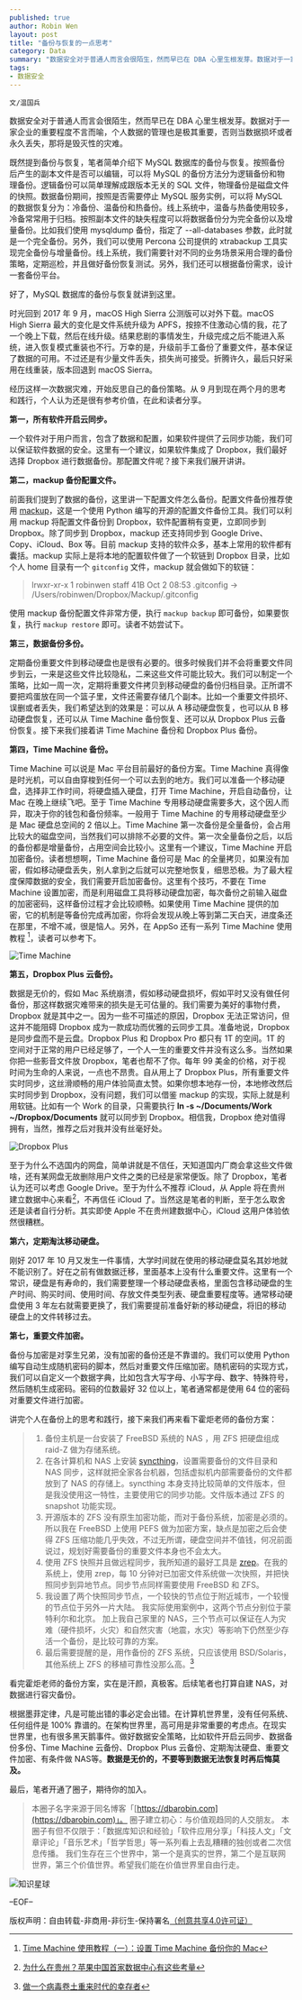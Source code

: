```yaml
---
published: true
author: Robin Wen
layout: post
title: "备份与恢复的一点思考"
category: Data
summary: "数据安全对于普通人而言会很陌生，然而早已在 DBA 心里生根发芽。数据对于一家企业的重要程度不言而喻，个人数据的管理也是极其重要，否则当数据损坏或者永久丢失，那将是毁灭性的灾难。根据墨菲定律，凡是可能出错的事必定会出错。在计算机世界里，没有任何系统、任何组件是 100% 靠谱的。在架构世界里，高可用是非常重要的考虑点。在现实世界里，也有很多黑天鹅事件。做好数据安全策略，比如软件开启云同步、数据备份多份、Time Machine 云备份、Dropbox Plus 云备份、定期淘汰硬盘、重要文件加密、有条件做 NAS等。数据是无价的，不要等到数据无法恢复时再后悔莫及。"
tags:
- 数据安全
---
```


`文/温国兵`

数据安全对于普通人而言会很陌生，然而早已在 DBA 心里生根发芽。数据对于一家企业的重要程度不言而喻，个人数据的管理也是极其重要，否则当数据损坏或者永久丢失，那将是毁灭性的灾难。

既然提到备份与恢复，笔者简单介绍下 MySQL 数据库的备份与恢复。按照备份后产生的副本文件是否可以编辑，可以将 MySQL 的备份方法分为逻辑备份和物理备份。逻辑备份可以简单理解成跟版本无关的 SQL 文件，物理备份是磁盘文件的快照。数据备份期间，按照是否需要停止 MySQL 服务实例，可以将 MySQL 的数据恢复分为：冷备份、温备份和热备份。线上系统中，温备与热备使用较多，冷备常常用于归档。按照副本文件的缺失程度可以将数据备份分为完全备份以及增量备份。比如我们使用 mysqldump 备份，指定了 --all-databases 参数，此时就是一个完全备份。另外，我们可以使用 Percona 公司提供的 xtrabackup 工具实现完全备份与增量备份。线上系统，我们需要针对不同的业务场景采用合理的备份策略，定期巡检，并且做好备份恢复测试。另外，我们还可以根据备份需求，设计一套备份平台。

好了，MySQL 数据库的备份与恢复就讲到这里。

时光回到 2017 年 9 月，macOS High Sierra 公测版可以对外下载。macOS High Sierra 最大的变化是文件系统升级为 APFS，按捺不住激动心情的我，花了一个晚上下载，然后在线升级。结果悲剧的事情发生，升级完成之后不能进入系统，进入恢复模式重装也不行。万幸的是，升级前手工备份了重要文件，基本保证了数据的可用。不过还是有少量文件丢失，损失尚可接受。折腾许久，最后只好采用在线重装，版本回退到 macOS Sierra。

经历这样一次数据灾难，开始反思自己的备份策略。从 9 月到现在两个月的思考和践行，个人认为还是很有参考价值，在此和读者分享。

**第一，所有软件开启云同步。**

一个软件对于用户而言，包含了数据和配置，如果软件提供了云同步功能，我们可以保证软件数据的安全。这里有一个建议，如果软件集成了 Dropbox，我们最好选择 Dropbox 进行数据备份。那配置文件呢？接下来我们展开讲讲。

**第二，mackup 备份配置文件。**

前面我们提到了数据的备份，这里讲一下配置文件怎么备份。配置文件备份推荐使用 [mackup](https://github.com/lra/mackup)，这是一个使用 Python 编写的开源的配置文件备份工具。我们可以利用 mackup 将配置文件备份到 Dropbox，软件配置稍有变更，立即同步到 Dropbox。除了同步到 Dropbox，mackup 还支持同步到 Google Drive、Copy、iCloud、Box 等。目前 mackup 支持的软件众多，基本上常用的软件都有囊括。mackup 实际上是将本地的配置软件做了一个软链到 Dropbox 目录，比如个人 home 目录有一个 `gitconfig` 文件，mackup 就会做如下的软链：

> lrwxr-xr-x   1 robinwen  staff    41B Oct  2 08:53 .gitconfig -> /Users/robinwen/Dropbox/Mackup/.gitconfig

使用 mackup 备份配置文件非常方便，执行 `mackup backup` 即可备份，如果要恢复，执行 `mackup restore` 即可。读者不妨尝试下。

**第三，数据备份多份。**

定期备份重要文件到移动硬盘也是很有必要的。很多时候我们并不会将重要文件同步到云，一来是这些文件比较隐私，二来这些文件可能比较大。我们可以制定一个策略，比如一周一次，定期将重要文件拷贝到移动硬盘的备份归档目录。正所谓不要把鸡蛋放在同一个篮子里，文件还需要存储几个副本。比如一个重要文件损坏、误删或者丢失，我们希望达到的效果是：可以从 A 移动硬盘恢复，也可以从 B 移动硬盘恢复，还可以从 Time Machine 备份恢复、还可以从 Dropbox Plus 云备份恢复。接下来我们接着讲 Time Machine 备份和 Dropbox Plus 备份。

**第四，Time Machine 备份。**

Time Machine 可以说是 Mac 平台目前最好的备份方案。Time Machine 真得像是时光机，可以自由穿梭到任何一个可以去到的地方。我们可以准备一个移动硬盘，选择非工作时间，将硬盘插入硬盘，打开 Time Machine，开启自动备份，让 Mac 在晚上继续飞吧。至于 Time Machine 专用移动硬盘需要多大，这个因人而异，取决于你的钱包和备份频率。一般用于 Time Machine 的专用移动硬盘至少是 Mac 硬盘总空间的 2 倍以上。Time Machine 第一次备份是全量备份，会占用比较大的磁盘空间，当然我们可以排除不必要的文件。第一次全量备份之后，以后的备份都是增量备份，占用空间会比较小。这里有一个建议，Time Machine 开启加密备份。读者想想啊，Time Machine 备份可是 Mac 的全量拷贝，如果没有加密，假如移动硬盘丢失，别人拿到之后就可以完整地恢复，细思恐极。为了最大程度保障数据的安全，我们需要开启加密备份。这里有个技巧，不要在 Time Machine 设置加密，而是利用磁盘工具将移动硬盘加密，每次备份之前输入磁盘的加密密码，这样备份过程才会比较顺畅。如果使用 Time Machine 提供的加密，它的机制是等备份完成再加密，你将会发现从晚上等到第二天白天，进度条还在那里，不增不减，很是恼人。另外，在 AppSo 还有一系列 Time Machine 使用教程 [^1]，读者可以参考下。

![Time Machine](https://i.imgur.com/x1uMLOK.png)

**第五，Dropbox Plus 云备份。**

数据是无价的，假如 Mac 系统崩溃，假如移动硬盘损坏，假如平时又没有做任何备份，那这样数据灾难带来的损失是无可估量的。我们需要为美好的事物付费，Dropbox 就是其中之一。因为一些不可描述的原因，Dropbox 无法正常访问，但这并不能阻碍 Dropbox 成为一款成功而优雅的云同步工具。准备地说，Dropbox 是同步盘而不是云盘。Dropbox Plus 和 Dropbox Pro 都只有 1T 的空间。1T 的空间对于正常的用户已经足够了，一个人一生的重要文件并没有这么多。当然如果你把一些影音文件放 Dropbox，笔者也帮不了你。每年 99 美金的价格，对于视时间为生命的人来说，一点也不昂贵。自从用上了 Dropbox Plus，所有重要文件实时同步，这丝滑顺畅的用户体验简直太赞。如果你想本地存一份，本地修改然后实时同步到 Dropbox，没有问题，我们可以借鉴 mackup 的实现，实际上就是利用软链。比如有一个 Work 的目录，只需要执行 **ln -s ~/Documents/Work ~/Dropbox/Documents** 就可以同步到 Dropbox。相信我，Dropbox 绝对值得拥有，当然，推荐之后对我并没有丝毫好处。

![Dropbox Plus](https://i.imgur.com/t8IATrp.png)

至于为什么不选国内的网盘，简单讲就是不信任，天知道国内厂商会拿这些文件做啥，还有某网盘无故删除用户文件之类的已经是家常便饭。除了 Dropbox，笔者认为还可以考虑 Google Drive。至于为什么不推荐 iCloud，从 Apple 将在贵州建立数据中心来看[^2]，不再信任 iCloud 了。当然这是笔者的判断，至于怎么取舍还是读者自行分析。其实即使 Apple 不在贵州建数据中心，iCloud 这用户体验依然很糟糕。

**第六，定期淘汰移动硬盘。**

刚好 2017 年 10 月又发生一件事情，大学时间就在使用的移动硬盘莫名其妙地就不能识别了。好在之前有做数据迁移，里面基本上没有什么重要文件。这里有一个常识，硬盘是有寿命的，我们需要整理一个移动硬盘表格，里面包含移动硬盘的生产时间、购买时间、使用时间、存放文件类型列表、硬盘重要程度等。通常移动硬盘使用 3 年左右就需要更换了，我们需要提前准备好新的移动硬盘，将旧的移动硬盘上的文件转移过去。

**第七，重要文件加密。**

备份与加密是对孪生兄弟，没有加密的备份还是不靠谱的。我们可以使用 Python 编写自动生成随机密码的脚本，然后对重要文件压缩加密。随机密码的实现方式，我们可以自定义一个数据字典，比如包含大写字母、小写字母、数字、特殊符号，然后随机生成密码。密码的位数最好 32 位以上，笔者通常都是使用 64 位的密码对重要文件进行加密。

讲完个人在备份上的思考和践行，接下来我们再来看下霍炬老师的备份方案：

> 1. 备份主机是一台安装了 FreeBSD 系统的 NAS ，用 ZFS 把硬盘组成 raid-Z 做为存储系统。
> 2. 在各计算机和 NAS 上安装 [syncthing](https://syncthing.net)，设置需要备份的文件目录和 NAS 同步，这样就把全家各台机器，包括虚拟机内部需要备份的文件都放到了 NAS 的存储上。syncthing 本身支持比较简单的文件版本，但是我没使用这一特性，主要使用它的同步功能。文件版本通过 ZFS 的 snapshot 功能实现。
> 3. 开源版本的 ZFS 没有原生加密功能，而对于备份系统，加密是必须的。所以我在 FreeBSD 上使用 PEFS 做为加密方案，缺点是加密之后会使得 ZFS 压缩功能几乎失效，不过无所谓，硬盘空间并不值钱，何况前面说过，规划好需要备份的重要文件本身也不会太大。
> 4. 使用 ZFS 快照并且做远程同步，我所知道的最好工具是 [zrep](http://www.bolthole.com/solaris/zrep/)。在我的系统上，使用 zrep，每 10 分钟对已加密文件系统做一次快照，并把快照同步到异地节点。同步节点同样需要使用 FreeBSD 和 ZFS。
> 5. 我设置了两个快照同步节点，一个较快的节点位于附近城市，一个较慢的节点位于另外一片大陆。 我实际使用案例中，这两个节点分别位于蒙特利尔和北京。 加上我自己家里的 NAS，三个节点可以保证在人为灾难（硬件损坏，火灾）和自然灾害（地震，水灾）等影响下仍然至少存活一个备份，是比较可靠的方案。
> 6. 最后需要提醒的是，用作备份的 ZFS 系统，只应该使用 BSD/Solaris，其他系统上 ZFS 的移植可靠性没那么高。[^3]

看完霍炬老师的备份方案，实在是汗颜，真极客。后续笔者也打算自建 NAS，对数据进行容灾备份。

根据墨菲定律，凡是可能出错的事必定会出错。在计算机世界里，没有任何系统、任何组件是 100% 靠谱的。在架构世界里，高可用是非常重要的考虑点。在现实世界里，也有很多黑天鹅事件。做好数据安全策略，比如软件开启云同步、数据备份多份、Time Machine 云备份、Dropbox Plus 云备份、定期淘汰硬盘、重要文件加密、有条件做 NAS等。**数据是无价的，不要等到数据无法恢复时再后悔莫及。**

最后，笔者开通了圈子，期待你的加入。

> 本圈子名字来源于同名博客「[https://dbarobin.com](https://dbarobin.com)」。
> 圈子建立初心：与价值观趋同的人交朋友。
> 本圈子有但不仅限于：「数据库知识和经验」「软件应用分享」「科技人文」「文章评论」「音乐艺术」「哲学哲思」等一系列看上去乱糟糟的独创或者二次信息传播。
> 我们生存在三个世界中，第一个是真实的世界，第二个是互联网世界，第三个价值世界。希望我们能在价值世界里自由行走。

![知识星球](https://i.imgur.com/9dhXNpn.jpg)

[^1]: [Time Machine 使用教程（一）：设置 Time Machine 备份你的 Mac](https://sspai.com/post/30550)
[^2]: [为什么在贵州？苹果中国首家数据中心有这些考量](http://tech.sina.com.cn/it/2017-07-13/doc-ifyiamif2743406.shtml)
[^3]: [做一个病毒卷土重来时代的幸存者](https://mp.weixin.qq.com/s?__biz=MjM5MTE4Nzk1NA==&mid=2650741750&idx=1&sn=4b9ce4c4a5b019a29c8592e6186f2da7)

–EOF–

版权声明：自由转载-非商用-非衍生-保持署名<a href="http://creativecommons.org/licenses/by-nc-nd/4.0/deed.zh" target="_blank">（创意共享4.0许可证）</a>
